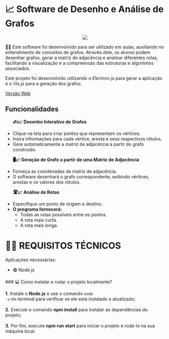 # 📈 Software de Desenho e Análise de Grafos

<div align="center">
  <a href="#">
    <img src="https://skillicons.dev/icons?i=css,javascript,nodejs"/>
  </a>
</div>

<p>🧑‍🏫 Este software foi desenvolvido para ser utilizado em aulas, auxiliando no entendimento de conceitos de grafos. Através dele, os alunos podem desenhar grafos, gerar a matriz de adjacência e analisar diferentes rotas, facilitando a visualização e a compreensão das estruturas e algoritmos associados.</p>
<p> Este projeto foi desenvolvido utilizando o <i>Electron.js</i> para gerar a aplicação e o <i>Vis.js</i> para a geração dos grafos.</p>
<p><a href="https://make-your-graph.vercel.app/">Versão Web</a></p>

## Funcionalidades
<ul>
  <p><b>✍️📈 Desenho Interativo de Grafos</b></p>
  <li>Clique na tela para criar pontos que representam os vértices.</li>
  <li>Insira informações para cada vértice, aresta e seus respectivos rótulos.</li>
  <li>Gere automaticamente a matriz de adjacência a partir do grafo construído.</li>
</ul>

<ul>
  <p><b>🖥️📈 Geração de Grafo a partir de uma Matriz de Adjacência</b></p>
  <li>Forneça as coordenadas da matriz de adjacência.</li>
  <li>O software desenhará o grafo correspondente, exibindo vértices, arestas e os valores dos rótulos.</li>
</ul>

<ul>
  <p><b>🛣️📈 Análise de Rotas</b></p>
  <li>Especifique um ponto de origem e destino.</li>
  <li>
    <b>O programa fornecerá:</b>
    <ul>
      <li>Todas as rotas possíveis entre os pontos.</li>
      <li>A rota mais curta.</li>
      <li>A rota mais longa.</li>
    </ul>
  </li>
</ul>

# 👨‍💻 REQUISITOS TÉCNICOS
<p>Aplicações necessárias:</p>
<ul>
  <li>🟢 Node.js</li>
</ul>
### 💻 Como instalar e rodar o projeto localmente?

  <b>1.</b> Instale o <b>Node.js</b> e use o comando <code>node -v</code> no terminal para verificar se ele está instalado e atualizado; <br><br>
  <b>2.</b> Execute o comando <b>npm install</b> para instalar as dependências do projeto; <br><br>
  <b>3.</b> Por fim, execute <b>npm run start</b> para iniciar o projeto e rodá-lo na sua máquina local.

